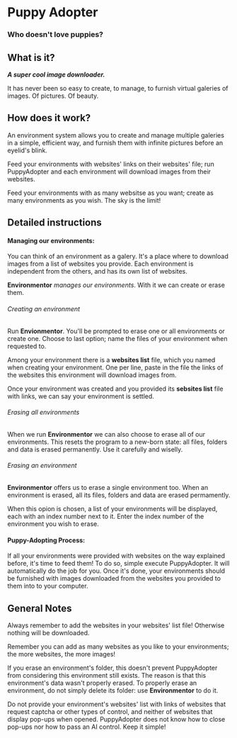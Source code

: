 
# Puppy Adopter

### Who doesn't love puppies?

##  What is it?

_**A super cool image downloader.**_

It has never been so easy to create, to manage, to furnish virtual galeries
of images. Of pictures. Of beauty.


## How does it work?

An environment system allows you to create and manage multiple galeries
in a simple, efficient way, and furnish them with infinite pictures before an
eyelid's blink.

Feed your environments with websites' links on their websites' file; run
PuppyAdopter and each environment will download images from their websites.

Feed your environments with as many websitse as you want; create as
many environments as you wish. The sky is the limit!

## Detailed instructions

#### Managing our environments:

You can think of an environment as a galery. It's a place where to download
images from a list of websites you provide. Each environment is independent
from the others, and has its own list of websites.

**Environmentor** _manages our environments_. With it we can create or erase
them.

###### Creating an environment

Run **Envionmentor**. You'll be prompted to erase one or all environments
or create one. Choose to last option; name the files of your environment when
requested to.

Among your environment there is a **websites list** file, which you named
when creating your environment. One per line, paste in the file the links
of the websites this environment will download images from.

Once your environment was created and you provided its **sebsites list** file
with links, we can say your environment is settled.

###### Erasing all environments

When we run **Environmentor** we can also choose to erase all of our environments.
This resets the program to a new-born state: all files, folders and data is
erased permanently. Use it carefully and wiselly.

###### Erasing an environment

**Environmentor** offers us to erase a single environment too. When an environment
is erased, all its files, folders and data are erased permamently.

When this opion is chosen, a list of your environments will be displayed, each
with an index number next to it. Enter the index number of the environment
you wish to erase.

#### Puppy-Adopting Process:

If all your environments were provided with websites on the way explained before,
it's time to feed them! To do so, simple execute PuppyAdopter. It will automatically
do the job for you. Once it's done, your environments should be furnished with
images downloaded from the websites you provided to them into to your computer.

## General Notes

Always remember to add the websites in your websites' list file! Otherwise nothing
will be downloaded.

Remember you can add as many websites as you like to your environments; the
more websites, the more images!

If you erase an environment's folder, this doesn't prevent PuppyAdopter from
considering this environment still exists. The reason is that this environment's
data wasn't properly erased. To properly erase an environment, do not simply delete
its folder: use **Environmentor** to do it.

Do not provide your environment's websites' list with links of websites that
request captcha or other types of control, and neither of websites that display
pop-ups when opened. PuppyAdopter does not know how to close pop-ups nor how
to pass an AI control. Keep it simple!
